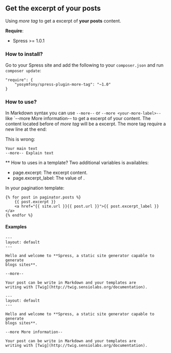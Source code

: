 ## Get the excerpt of your posts

Using *more tag* to get a excerpt of **your posts** content.

**Require**:
* Spress >= 1.0.1

### How to install?

Go to your Spress site and add the following to your `composer.json` and run 
`composer update`:

```
"require": {
    "yosymfony/spress-plugin-more-tag": "~1.0"
}
```

### How to use?

In Markdown syntax you can use `--more--` or `--more <your-more-label>--` 
like `--more More information-- to get a excerpt of your content. The content
located before of *more tag* will be a excerpt. The more tag require a new line
at the end:

This is wrong:
```
Your main text
--more-- Explain text
```

** How to uses in a template?
Two additional variables is availables:

* page.excerpt: The excerpt content.
* page.excerpt_label: The value of <your-more-label>.

In your pagination template:
```
{% for post in paginator.posts %}
    {{ post.excerpt }}
    <a href="{{ site.url }}{{ post.url }}">{{ post.excerpt_label }}</a>
{% endfor %}
```

#### Examples
```
---
layout: default
---

Hello and welcome to **Spress, a static site generator capable to generate
blogs sites**.

--more--

Your post can be write in Markdown and your templates are
writing with [Twig](http://twig.sensiolabs.org/documentation).
```

```
---
layout: default
---

Hello and welcome to **Spress, a static site generator capable to generate
blogs sites**.

--more More information--

Your post can be write in Markdown and your templates are
writing with [Twig](http://twig.sensiolabs.org/documentation).
```